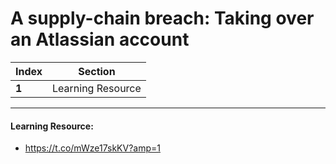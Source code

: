 # A supply-chain breach: Taking over an Atlassian account

Index | Section
--- | ---
**1** | Learning Resource

___


#### Learning Resource: 

* https://t.co/mWze17skKV?amp=1